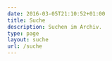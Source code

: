 ```yaml
---
date: 2016-03-05T21:10:52+01:00
title: Suche
description: Suchen im Archiv.
type: page
layout: suche
url: /suche
---
```

